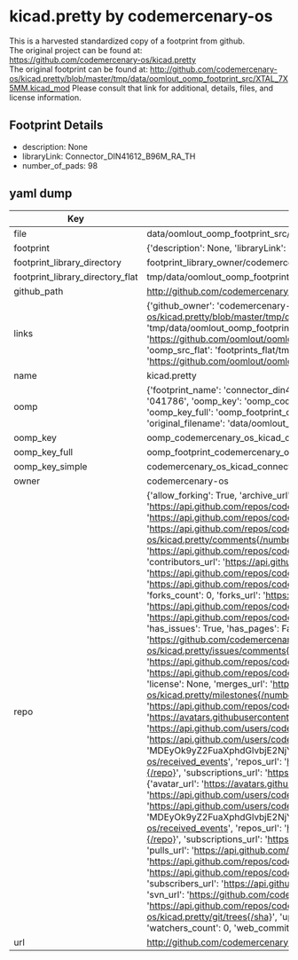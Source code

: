 # kicad.pretty by codemercenary-os  
This is a harvested standardized copy of a footprint from github.  
The original project can be found at:  
https://github.com/codemercenary-os/kicad.pretty  
The original footprint can be found at:
http://github.com/codemercenary-os/kicad.pretty/blob/master/tmp/data/oomlout_oomp_footprint_src/XTAL_7X5MM.kicad_mod
Please consult that link for additional, details, files, and license information.  
## Footprint Details
* description: None  
* libraryLink: Connector_DIN41612_B96M_RA_TH  
* number_of_pads: 98  
## yaml dump  
| Key | Value |  
| --- | --- |  
| file | data/oomlout_oomp_footprint_src/kicad.pretty/Connector_DIN41612_B96M_RA_TH.kicad_mod |  
| footprint | {'description': None, 'libraryLink': 'Connector_DIN41612_B96M_RA_TH', 'number_of_pads': 98} |  
| footprint_library_directory | footprint_library_owner/codemercenary-os_kicad.pretty |  
| footprint_library_directory_flat | tmp/data/oomlout_oomp_footprint_src/footprints_flat/codemercenary_os_kicad_connector_din41612_b96m_ra_th/working |  
| github_path | http://github.com/codemercenary-os/kicad.pretty/blob/master/tmp/data/oomlout_oomp_footprint_src/Connector_DIN41612_B96M_RA_TH.kicad_mod |  
| links | {'github_owner': 'codemercenary-os', 'github_repo_name': 'kicad.pretty', 'github_src': 'http://github.com/codemercenary-os/kicad.pretty/blob/master/tmp/data/oomlout_oomp_footprint_src/XTAL_7X5MM.kicad_mod', 'github_src_repo': 'https://github.com/codemercenary-os/kicad.pretty', 'oomp_bot': 'tmp/data/oomlout_oomp_footprint_src/footprints/codemercenary_os_kicad_connector_din41612_b96m_ra_th/working', 'oomp_bot_github': 'https://github.com/oomlout/oomlout_oomp_footprint_bot/tree/main/tmp/data/oomlout_oomp_footprint_src/footprints/codemercenary_os_kicad_connector_din41612_b96m_ra_th/working', 'oomp_src_flat': 'footprints_flat/tmp/data/oomlout_oomp_footprint_src/footprints_flat/codemercenary_os_kicad_connector_din41612_b96m_ra_th/working', 'oomp_src_flat_github': 'https://github.com/oomlout/oomlout_oomp_footprint_src/tree/main/tmp/data/oomlout_oomp_footprint_src/footprints_flat/codemercenary_os_kicad_connector_din41612_b96m_ra_th/working'} |  
| name | kicad.pretty |  
| oomp | {'footprint_name': 'connector_din41612_b96m_ra_th', 'library_name': 'kicad', 'md5': '041786347d58a2cc4b08d5a5f68ab831', 'md5_10': '041786347d', 'md5_5': '04178', 'md5_6': '041786', 'oomp_key': 'oomp_codemercenary_os_kicad_connector_din41612_b96m_ra_th', 'oomp_key_extra': 'oomp_footprint_codemercenary_os_kicad_connector_din41612_b96m_ra_th', 'oomp_key_full': 'oomp_footprint_codemercenary_os_kicad_connector_din41612_b96m_ra_th_041786', 'oomp_key_simple': 'codemercenary_os_kicad_connector_din41612_b96m_ra_th', 'original_filename': 'data/oomlout_oomp_footprint_src/kicad.pretty/Connector_DIN41612_B96M_RA_TH.kicad_mod', 'owner_name': 'codemercenary_os'} |  
| oomp_key | oomp_codemercenary_os_kicad_connector_din41612_b96m_ra_th |  
| oomp_key_full | oomp_footprint_codemercenary_os_kicad_connector_din41612_b96m_ra_th |  
| oomp_key_simple | codemercenary_os_kicad_connector_din41612_b96m_ra_th |  
| owner | codemercenary-os |  
| repo | {'allow_forking': True, 'archive_url': 'https://api.github.com/repos/codemercenary-os/kicad.pretty/{archive_format}{/ref}', 'archived': False, 'assignees_url': 'https://api.github.com/repos/codemercenary-os/kicad.pretty/assignees{/user}', 'blobs_url': 'https://api.github.com/repos/codemercenary-os/kicad.pretty/git/blobs{/sha}', 'branches_url': 'https://api.github.com/repos/codemercenary-os/kicad.pretty/branches{/branch}', 'clone_url': 'https://github.com/codemercenary-os/kicad.pretty.git', 'collaborators_url': 'https://api.github.com/repos/codemercenary-os/kicad.pretty/collaborators{/collaborator}', 'comments_url': 'https://api.github.com/repos/codemercenary-os/kicad.pretty/comments{/number}', 'commits_url': 'https://api.github.com/repos/codemercenary-os/kicad.pretty/commits{/sha}', 'compare_url': 'https://api.github.com/repos/codemercenary-os/kicad.pretty/compare/{base}...{head}', 'contents_url': 'https://api.github.com/repos/codemercenary-os/kicad.pretty/contents/{+path}', 'contributors_url': 'https://api.github.com/repos/codemercenary-os/kicad.pretty/contributors', 'created_at': '2016-01-12T07:15:20Z', 'default_branch': 'master', 'deployments_url': 'https://api.github.com/repos/codemercenary-os/kicad.pretty/deployments', 'description': 'Various open-source KiCad footprints', 'disabled': False, 'downloads_url': 'https://api.github.com/repos/codemercenary-os/kicad.pretty/downloads', 'events_url': 'https://api.github.com/repos/codemercenary-os/kicad.pretty/events', 'fork': False, 'forks': 0, 'forks_count': 0, 'forks_url': 'https://api.github.com/repos/codemercenary-os/kicad.pretty/forks', 'full_name': 'codemercenary-os/kicad.pretty', 'git_commits_url': 'https://api.github.com/repos/codemercenary-os/kicad.pretty/git/commits{/sha}', 'git_refs_url': 'https://api.github.com/repos/codemercenary-os/kicad.pretty/git/refs{/sha}', 'git_tags_url': 'https://api.github.com/repos/codemercenary-os/kicad.pretty/git/tags{/sha}', 'git_url': 'git://github.com/codemercenary-os/kicad.pretty.git', 'has_discussions': False, 'has_downloads': True, 'has_issues': True, 'has_pages': False, 'has_projects': True, 'has_wiki': True, 'homepage': None, 'hooks_url': 'https://api.github.com/repos/codemercenary-os/kicad.pretty/hooks', 'html_url': 'https://github.com/codemercenary-os/kicad.pretty', 'id': 49482338, 'is_template': False, 'issue_comment_url': 'https://api.github.com/repos/codemercenary-os/kicad.pretty/issues/comments{/number}', 'issue_events_url': 'https://api.github.com/repos/codemercenary-os/kicad.pretty/issues/events{/number}', 'issues_url': 'https://api.github.com/repos/codemercenary-os/kicad.pretty/issues{/number}', 'keys_url': 'https://api.github.com/repos/codemercenary-os/kicad.pretty/keys{/key_id}', 'labels_url': 'https://api.github.com/repos/codemercenary-os/kicad.pretty/labels{/name}', 'language': None, 'languages_url': 'https://api.github.com/repos/codemercenary-os/kicad.pretty/languages', 'license': None, 'merges_url': 'https://api.github.com/repos/codemercenary-os/kicad.pretty/merges', 'milestones_url': 'https://api.github.com/repos/codemercenary-os/kicad.pretty/milestones{/number}', 'mirror_url': None, 'name': 'kicad.pretty', 'network_count': 0, 'node_id': 'MDEwOlJlcG9zaXRvcnk0OTQ4MjMzOA==', 'notifications_url': 'https://api.github.com/repos/codemercenary-os/kicad.pretty/notifications{?since,all,participating}', 'open_issues': 0, 'open_issues_count': 0, 'organization': {'avatar_url': 'https://avatars.githubusercontent.com/u/16662244?v=4', 'events_url': 'https://api.github.com/users/codemercenary-os/events{/privacy}', 'followers_url': 'https://api.github.com/users/codemercenary-os/followers', 'following_url': 'https://api.github.com/users/codemercenary-os/following{/other_user}', 'gists_url': 'https://api.github.com/users/codemercenary-os/gists{/gist_id}', 'gravatar_id': '', 'html_url': 'https://github.com/codemercenary-os', 'id': 16662244, 'login': 'codemercenary-os', 'node_id': 'MDEyOk9yZ2FuaXphdGlvbjE2NjYyMjQ0', 'organizations_url': 'https://api.github.com/users/codemercenary-os/orgs', 'received_events_url': 'https://api.github.com/users/codemercenary-os/received_events', 'repos_url': 'https://api.github.com/users/codemercenary-os/repos', 'site_admin': False, 'starred_url': 'https://api.github.com/users/codemercenary-os/starred{/owner}{/repo}', 'subscriptions_url': 'https://api.github.com/users/codemercenary-os/subscriptions', 'type': 'Organization', 'url': 'https://api.github.com/users/codemercenary-os'}, 'owner': {'avatar_url': 'https://avatars.githubusercontent.com/u/16662244?v=4', 'events_url': 'https://api.github.com/users/codemercenary-os/events{/privacy}', 'followers_url': 'https://api.github.com/users/codemercenary-os/followers', 'following_url': 'https://api.github.com/users/codemercenary-os/following{/other_user}', 'gists_url': 'https://api.github.com/users/codemercenary-os/gists{/gist_id}', 'gravatar_id': '', 'html_url': 'https://github.com/codemercenary-os', 'id': 16662244, 'login': 'codemercenary-os', 'node_id': 'MDEyOk9yZ2FuaXphdGlvbjE2NjYyMjQ0', 'organizations_url': 'https://api.github.com/users/codemercenary-os/orgs', 'received_events_url': 'https://api.github.com/users/codemercenary-os/received_events', 'repos_url': 'https://api.github.com/users/codemercenary-os/repos', 'site_admin': False, 'starred_url': 'https://api.github.com/users/codemercenary-os/starred{/owner}{/repo}', 'subscriptions_url': 'https://api.github.com/users/codemercenary-os/subscriptions', 'type': 'Organization', 'url': 'https://api.github.com/users/codemercenary-os'}, 'private': False, 'pulls_url': 'https://api.github.com/repos/codemercenary-os/kicad.pretty/pulls{/number}', 'pushed_at': '2016-02-01T00:01:18Z', 'releases_url': 'https://api.github.com/repos/codemercenary-os/kicad.pretty/releases{/id}', 'size': 286, 'ssh_url': 'git@github.com:codemercenary-os/kicad.pretty.git', 'stargazers_count': 0, 'stargazers_url': 'https://api.github.com/repos/codemercenary-os/kicad.pretty/stargazers', 'statuses_url': 'https://api.github.com/repos/codemercenary-os/kicad.pretty/statuses/{sha}', 'subscribers_count': 2, 'subscribers_url': 'https://api.github.com/repos/codemercenary-os/kicad.pretty/subscribers', 'subscription_url': 'https://api.github.com/repos/codemercenary-os/kicad.pretty/subscription', 'svn_url': 'https://github.com/codemercenary-os/kicad.pretty', 'tags_url': 'https://api.github.com/repos/codemercenary-os/kicad.pretty/tags', 'teams_url': 'https://api.github.com/repos/codemercenary-os/kicad.pretty/teams', 'temp_clone_token': None, 'topics': [], 'trees_url': 'https://api.github.com/repos/codemercenary-os/kicad.pretty/git/trees{/sha}', 'updated_at': '2016-01-12T07:26:05Z', 'url': 'https://api.github.com/repos/codemercenary-os/kicad.pretty', 'visibility': 'public', 'watchers': 0, 'watchers_count': 0, 'web_commit_signoff_required': False} |  
| url | http://github.com/codemercenary-os/kicad.pretty |  

